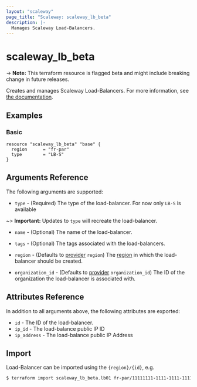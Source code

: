 ```yaml
---
layout: "scaleway"
page_title: "Scaleway: scaleway_lb_beta"
description: |-
  Manages Scaleway Load-Balancers.
---
```


# scaleway_lb_beta

-> **Note:** This terraform resource is flagged beta and might include breaking change in future releases.

Creates and manages Scaleway Load-Balancers. For more information, see [the documentation](https://developers.scaleway.com/en/products/lb/api).

## Examples
    
### Basic

```hcl
resource "scaleway_lb_beta" "base" {
  region      = "fr-par"
  type        = "LB-S"
}
```

## Arguments Reference

The following arguments are supported:

- `type` - (Required) The type of the load-balancer.  For now only `LB-S` is available

~> **Important:** Updates to `type` will recreate the load-balancer.

- `name` - (Optional) The name of the load-balancer.

- `tags` - (Optional) The tags associated with the load-balancers.

- `region` - (Defaults to [provider](../index.html#region) `region`) The [region](../guides/regions_and_zones.html#regions) in which the load-balancer should be created.

- `organization_id` - (Defaults to [provider](../index.html#organization_id) `organization_id`) The ID of the organization the load-balancer is associated with.


## Attributes Reference

In addition to all arguments above, the following attributes are exported:

- `id` - The ID of the load-balancer.
- `ip_id` - The load-balance public IP ID
- `ip_address` -  The load-balance public IP Address


## Import

Load-Balancer can be imported using the `{region}/{id}`, e.g.

```bash
$ terraform import scaleway_lb_beta.lb01 fr-par/11111111-1111-1111-1111-111111111111
```
